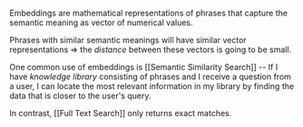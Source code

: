 
Embeddings are mathematical representations of phrases that capture the semantic meaning as vector of numerical values.

Phrases with similar semantic meanings will have similar vector representations => the *distance* between these vectors is going to be small. 

One common use of embeddings is [[Semantic Similarity Search]] -- If I have *knowledge library* consisting of phrases and I receive a question from a user, I can locate the most relevant information in my library by finding the data that is closer to the user's query.

In contrast,  [[Full Text Search]] only returns exact matches. 
